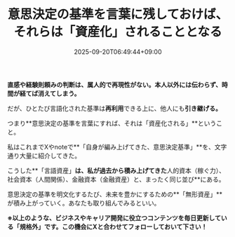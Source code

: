 ﻿---
title: "意思決定の基準を言葉に残しておけば、それらは「資産化」されることとなる"
date: 2025-09-20T06:49:44+09:00
draft: false
---

**直感や経験則頼みの判断は、属人的で再現性がない。本人以外には伝わらず、時間が経てば消えてしまう。**

だが、ひとたび言語化された基準は**再利用**できる上に、他人にも**引き継げる。**

つまり**意思決定の基準を言葉にすれば、それは「資産化される」**ということ。



私はこれまでXやnoteで**「自身が編み上げてきた、意思決定基準」**を、文字通り大量に紹介してきた。

こうした**「言語資産」**は、私が過去から積み上げてきた**人的資本（稼ぐ力）、社会資本（人間関係）、金融資本（金融資産）と、まったく同じ並び**にある。

意思決定の基準を明文化するたび、未来を豊かにするための**「無形資産」**が積み上がっていく。あなたも取り組んでみるといい。



**※以上のような、ビジネスやキャリア開発に役立つコンテンツを毎日更新している「規格外」です。この機会にXと合わせてフォローしておいて下さい！**